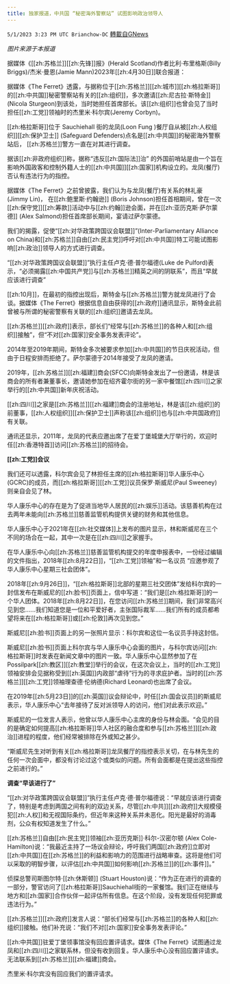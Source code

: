 ```yaml
---
title: 独家报道，中共国 “秘密海外警察站” 试图影响政治领导人
---
```

`5/1/2023 3:23 PM UTC Brianchow-DC` [轉載自GNews](https://gnews.org/articles/1266815)

*图片来源于本报道*

据媒体《[[zh:苏格兰]][[zh:先锋]]报》(Herald Scotland)作者比利·布里格斯(Billy Briggs)/杰米·曼恩(Jamie Mann)2023年[[zh:4月30日]]联合报道：

据媒体《The Ferret》透露，与据称位于[[zh:苏格兰]][[zh:城市]][[zh:格拉斯哥]]的[[zh:中共国]]秘密警察站有关的[[zh:组织]]，多次邀请[[zh:尼古拉·斯特金]] (Nicola Sturgeon)到该处，当时她担任首席部长。该[[zh:组织]]也曾会见了当时担任[[zh:工党]]领袖时的杰里米·科尔宾(Jeremy Corbyn)。

[[zh:格拉斯哥]]位于 Sauchiehall 街的龙凤(Loon Fung )餐厅自从被[[zh:人权组织]][[zh:保护卫士]] (Safeguard Defenders)点名是[[zh:中共国]]的秘密海外警察站后， [[zh:苏格兰]]警方一直在对其进行调查。

据该[[zh:非政府组织]]称，据称“违反[[zh:国际法]]治” 的外国前哨站是由一个旨在影响外国政客和控制外籍人士的[[zh:中共国]][[zh:国家]]机构设立的。龙凤(餐厅)否认有违法行为的指控。

据媒体《The Ferret》之前曾披露，我们认为与龙凤(餐厅)有关系的林礼豪(Jimmy Lin)， 在[[zh:鲍里斯·约翰逊]] (Boris Johnson)担任首相期间，曾在一次[[zh:保守党]][[zh:筹款]]活动中与[[zh:约翰]]逊会面，并在[[zh:亚历克斯·萨尔蒙德]] (Alex Salmond)担任首席部长期间，宴请过萨尔蒙德。

我们的揭露，促使“[[zh:对华政策跨国议会联盟]]”(Inter-Parliamentary Alliance on China)和[[zh:苏格兰]]自由[[zh:民主党]]呼吁对[[zh:中共国]]特工可能试图影响[[zh:政治]]领导人的方式进行调查。

“[[zh:对华政策跨国议会联盟]]”执行主任卢克·德·普尔福德(Luke de Pulford)表示，“必须揭露[[zh:中国共产党]]与[[zh:苏格兰]]精英之间的阴联系”，而且“早就应该进行调查”

[[zh:10月]]，在最初的指控出现后，斯特金与[[zh:苏格兰]]警方就龙凤进行了会谈。据媒体《The Ferret》根据信息自由获得的[[zh:政府]]通讯显示，斯特金此前曾被与所谓的秘密警察有关联的[[zh:组织]]邀请去龙凤。

[[zh:苏格兰]][[zh:政府]]表示，部长们“经常与[[zh:苏格兰]]的各种人和[[zh:组织]]接触”，但“不对[[zh:国家]]安全事务发表评论”。

2014年至2019年期间，斯特金多次被要求参加[[zh:中共国]]的节日庆祝活动，但由于日程安排而拒绝了。萨尔蒙德于2014年接受了龙凤的邀请。

2019年，[[zh:苏格兰]][[zh:福建]]商会(SFCC)向斯特金发出了一份邀请，林是该商会的所有者兼董事长，邀请她参加在绍齐霍尔街的另一家中餐馆[[zh:四川]]之家举行的[[zh:中共国]]新年庆祝活动。

[[zh:四川]]之家是[[zh:苏格兰]][[zh:福建]]商会的注册地址，林是该[[zh:组织]]的前董事，[[zh:人权组织]][[zh:保护卫士]]声称该[[zh:组织]]也与[[zh:中共国政府]]有关联。

通讯还显示，2011年，龙凤的代表应邀出席了在爱丁堡城堡大厅举行的，欢迎时任[[zh:香港特首]]访问[[zh:苏格兰]]的招待会。

**[[zh:工党]]会议**

我们还可以透露，科尔宾会见了林担任主席的[[zh:格拉斯哥]]华人康乐中心(GCRC)的成员，而[[zh:格拉斯哥]][[zh:工党]]议员保罗·斯威尼(Paul Sweeney)则亲自会见了林。

华人康乐中心的存在是为了促进当地华人居民的[[zh:娱乐]]活动。该慈善机构在过去两年未能向[[zh:苏格兰]]慈善监管机构提供关键的财务和其他信息。

华人康乐中心于2021年在[[zh:社交媒体]]上发布的图片显示，林和斯威尼在三个不同的场合在一起，其中一次是在[[zh:四川]]之家握手。

在华人康乐中心向[[zh:苏格兰]]慈善监管机构提交的年度申报表中，一份经过编辑的文件指出，2018年[[zh:8月22日]]，“[[zh:工党]]领袖”和一名议员 “应邀参观了华人康乐中心星期三社会团体”。

2018年[[zh:9月26日]]，“[[zh:格拉斯哥]]北部的星期三社交团体”发给科尔宾的一封信发布在斯威尼的[[zh:脸书]]页面上，信中写道：“我们是[[zh:格拉斯哥]]的一个华人团体。2018年[[zh:8月22日]]，在您访问[[zh:苏格兰]]期间，我们非常高兴见到您......我们知道您是一位和平爱好者，主张国际裁军......我们所有的成员都希望将来在[[zh:格拉斯哥]]或[[zh:伦敦]]再次见到您。”

斯威尼[[zh:脸书]]页面上的另一张照片显示：科尔宾和这位一名议员手持这封信。

斯威尼[[zh:脸书]]页面上科尔宾与华人康乐中心会面的图片，与科尔宾访问[[zh:格拉斯哥]]时发表在新闻文章中的图片一致。华人康乐中心显然参加了在Possilpark[[zh:教区]][[zh:教堂]]举行的会议，在这次会议上，当时的[[zh:工党]]领袖安排会见据称受到[[zh:英国]]内政部“虐待”行为的寻求庇护者。当时的[[zh:苏格兰]][[zh:工党]]领袖理查德·伦纳德(Richard Leonard)也出席了会议。

在2019年[[zh:5月23日]]的[[zh:英国]]议会辩论中，时任[[zh:国会议员]]的斯威尼表示，华人康乐中心“去年接待了反对派领导人的访问，他们对此表示欢迎。”

斯威尼的一位发言人表示，他曾以华人康乐中心主席的身份与林会面。“会见的目的是确定如何提高[[zh:格拉斯哥]]华人社区的融合度和参与[[zh:苏格兰]][[zh:政治]]进程的程度，他们经常被排除在外或知之甚少。

“斯威尼先生对听到有关[[zh:格拉斯哥]]龙凤餐厅的指控表示关切，在与林先生的任何一次会面中，都没有讨论过这个或类似的问题。所有会面都是在提出这些指控之前进行的。”

**调查“早该进行了”**

“[[zh:对华政策跨国议会联盟]]”执行主任卢克·德·普尔福德说：“早就应该进行调查了，特别是考虑到两国之间有利的双边关系，尽管[[zh:中共]][[zh:政府]]大规模侵犯[[zh:人权]]和无视国际条约，但近年来这种关系并未恶化。阳光是最好的消毒剂，公众有权知道发生了什么。”

[[zh:苏格兰]]自由[[zh:民主党]]领袖[[zh:亚历克斯]]·科尔\-汉密尔顿 (Alex Cole-Hamilton)说：“我最近主持了一场议会辩论，呼吁我们两国[[zh:政府]]立即对[[zh:中共国]]在[[zh:苏格兰]]的利益和影响力的范围进行战略审查。这将是他们可以采取的明智步骤，以评估[[zh:中共国]]如何影响[[zh:苏格兰]]的[[zh:事件]]。”

侦探总警司斯图尔特·[[zh:休斯顿]] (Stuart Houston)说：“作为正在进行的调查的一部分，警官访问了[[zh:格拉斯哥]]Sauchiehall街的一家餐馆。我们正在继续与地方和[[zh:国家]]合作伙伴一起评估所有信息。在这个阶段，没有发现任何犯罪或违法行为。”

[[zh:苏格兰]][[zh:政府]]发言人说：“部长们经常与[[zh:苏格兰]]的各种人和[[zh:组织]]接触。他们补充说：“我们不对[[zh:国家]]安全事务发表评论。”

[[zh:中共国]]驻爱丁堡领事馆没有回应置评请求。媒体《The Ferret》试图通过龙凤和[[zh:四川]]之家联系林，但没有收到回复。华人康乐中心没有回应置评请求。无法联系到[[zh:苏格兰]][[zh:福建]]商会。

杰里米·科尔宾没有回应我们的置评请求。

